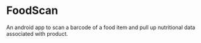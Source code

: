 # FoodScan
An android app to scan a barcode of a food item and pull up nutritional data associated with product. 
